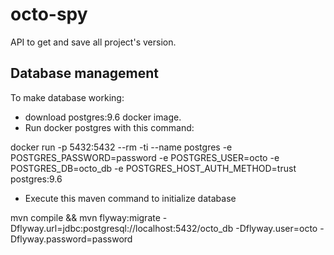 # octo-spy

API to get and save all project's version.

## Database management

To make database working:

- download postgres:9.6 docker image.
- Run docker postgres with this command:

docker run -p 5432:5432 --rm -ti --name postgres -e POSTGRES_PASSWORD=password -e POSTGRES_USER=octo -e POSTGRES_DB=octo_db -e POSTGRES_HOST_AUTH_METHOD=trust postgres:9.6

- Execute this maven command to initialize database

mvn compile && mvn flyway:migrate -Dflyway.url=jdbc:postgresql://localhost:5432/octo_db -Dflyway.user=octo -Dflyway.password=password
